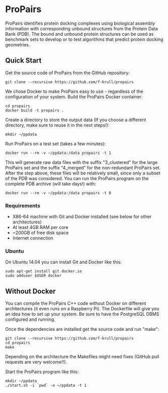 # ProPairs

ProPairs identifies protein docking complexes using biological assembly information with corresponding unbound structures from the Protein Data Bank (PDB). The bound and unbound protein structures can be used as benchmark sets to develop or to test algorithms that predict protein docking geometries. 

## Quick Start

Get the source code of ProPairs from the GitHub repository:
  ```
  git clone --recursive https://github.com/f-krull/propairs
  ```

We chose Docker to make ProPairs easy to use - regardless of the configuration of your system.
Build the ProPairs Docker container:
  ```
  cd propairs
  docker build -t propairs .
  ```

Create a directory to store the output data (If you choose a different directory, make sure to reuse it in the next steps!):
  ```
  mkdir ~/ppdata
  ```

Run ProPairs on a test set (takes a few minutes):
  ```
  docker run --rm -v ~/ppdata:/data propairs -t 1
  ```

This will generate raw data files with the suffix "3_clustered" for the large ProPairs set and the suffix "4_merged" for the non-redundant ProPairs set. After the step above, these files will be relatively small, since only a subset of the PDB was considered. You can run the ProPairs program on the complete PDB archive (will take days!) with:
  ```
  docker run --rm -v ~/ppdata:/data propairs -t 0
  ```

### Requirements

* X86-64 machine with Git and Docker installed (see below for other architectures)
* At least 4GB RAM per core
* ~200GB of free disk space
* Internet connection

### Ubuntu

On Ubuntu 14.04 you can install Git and Docker like this:
  ```
  sudo apt-get install git docker.io
  sudo adduser $USER docker
  ```

## Without Docker

You can compile the ProPairs C++ code without Docker on different architectures (it even runs on a Raspberry Pi). The Dockerfile will give you an idea how to set up your system. Be sure to have the PostgreSQL DBMS configured and running.

Once the dependencies are installed get the source code and run "make":
  ```
  git clone --recursive https://github.com/f-krull/propairs
  cd propairs
  make
  ```
Depending on the architecture the Makefiles might need fixes (GitHub pull requests are very welcome!!).

Start the ProPairs program like this:
  ```
  mkdir ~/ppdata
  ./start.sh -i `pwd` -o ~/ppdata -t 1
  ```

